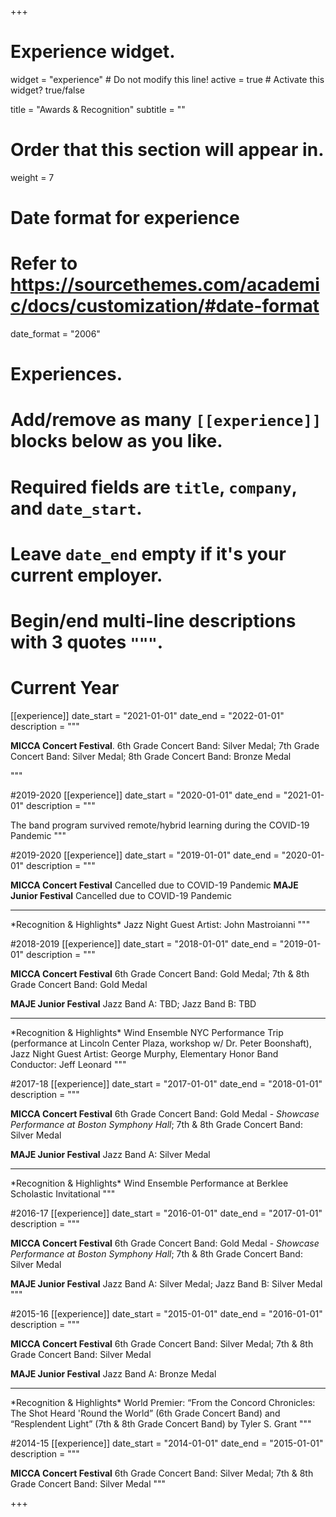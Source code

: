 +++
# Experience widget.
widget = "experience"  # Do not modify this line!
active = true  # Activate this widget? true/false

title = "Awards & Recognition"
subtitle = ""

# Order that this section will appear in.
weight = 7

# Date format for experience
#   Refer to https://sourcethemes.com/academic/docs/customization/#date-format
date_format = "2006"

# Experiences.
#   Add/remove as many `[[experience]]` blocks below as you like.
#   Required fields are `title`, `company`, and `date_start`.
#   Leave `date_end` empty if it's your current employer.
#   Begin/end multi-line descriptions with 3 quotes `"""`.

# Current Year
[[experience]]
  date_start = "2021-01-01"
  date_end = "2022-01-01"
  description = """<br>
  
  **MICCA Concert Festival**. 6th Grade Concert Band: Silver Medal; 7th Grade Concert Band: Silver Medal; 8th Grade Concert Band: Bronze Medal
  
  """
  
#2019-2020
[[experience]]
  date_start = "2020-01-01"
  date_end = "2021-01-01"
  description = """<br>
 
  The band program survived remote/hybrid learning during the COVID-19 Pandemic
  """
  
#2019-2020
[[experience]]
  date_start = "2019-01-01"
  date_end = "2020-01-01"
  description = """<br>
 
  **MICCA Concert Festival**  Cancelled due to COVID-19 Pandemic
  **MAJE Junior Festival**  Cancelled due to COVID-19 Pandemic

  <hr>
  *Recognition & Highlights*  Jazz Night Guest Artist: John Mastroianni
  """
  
#2018-2019
[[experience]]
  date_start = "2018-01-01"
  date_end = "2019-01-01"
  description = """<br>

  **MICCA Concert Festival**  6th Grade Concert Band: Gold Medal; 7th & 8th Grade Concert Band: Gold Medal

  **MAJE Junior Festival**  Jazz Band A: TBD; Jazz Band B: TBD

  <hr>
  *Recognition & Highlights*  Wind Ensemble NYC Performance Trip (performance at Lincoln Center Plaza, workshop w/ Dr. Peter Boonshaft), Jazz Night Guest Artist: George Murphy, Elementary Honor Band Conductor: Jeff Leonard
  """

#2017-18
[[experience]]
    date_start = "2017-01-01"
    date_end = "2018-01-01"
    description = """<br>

  **MICCA Concert Festival**  6th Grade Concert Band: Gold Medal - *Showcase Performance at Boston Symphony Hall*; 7th & 8th Grade Concert Band: Silver Medal

  **MAJE Junior Festival**  Jazz Band A: Silver Medal

  <hr>
  *Recognition & Highlights*  Wind Ensemble Performance at Berklee Scholastic Invitational
  """

#2016-17
[[experience]]
    date_start = "2016-01-01"
    date_end = "2017-01-01"
    description = """<br>

  **MICCA Concert Festival**  6th Grade Concert Band: Gold Medal - *Showcase Performance at Boston Symphony Hall*; 7th & 8th Grade Concert Band: Silver Medal

  **MAJE Junior Festival**  Jazz Band A: Silver Medal; Jazz Band B: Silver Medal
  """

#2015-16
[[experience]]
    date_start = "2015-01-01"
    date_end = "2016-01-01"
    description = """<br>

  **MICCA Concert Festival**  6th Grade Concert Band: Silver Medal; 7th & 8th Grade Concert Band: Silver Medal

  **MAJE Junior Festival**  Jazz Band A: Bronze Medal

  <hr>
  *Recognition & Highlights* World Premier: “From the Concord Chronicles: The Shot Heard 'Round the World” (6th Grade Concert Band) and “Resplendent Light” (7th & 8th Grade Concert Band) by Tyler S. Grant
  """

#2014-15
[[experience]]
    date_start = "2014-01-01"
    date_end = "2015-01-01"
    description = """<br>

  **MICCA Concert Festival**  6th Grade Concert Band: Silver Medal; 7th & 8th Grade Concert Band: Silver Medal
  """

+++
